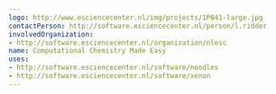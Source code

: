 ```yaml
---
logo: http://www.esciencecenter.nl/img/projects/1P041-large.jpg
contactPerson: http://software.esciencecenter.nl/person/l.ridder
involvedOrganization:
- http://software.esciencecenter.nl/organization/nlesc
name: Computational Chemistry Made Easy
uses:
- http://software.esciencecenter.nl/software/noodles
- http://software.esciencecenter.nl/software/xenon
---
```


